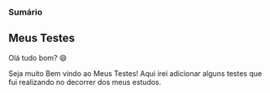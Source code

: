### Sumário

## Meus Testes

Olá tudo bom? :smile: 

Seja muito Bem vindo ao Meus Testes! Aqui irei adicionar alguns testes que fui realizando no decorrer dos meus estudos. 


